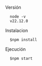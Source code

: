 Versión
```http
  node -v
  v22.12.0
```
Instalacion
```http
  $npm install
```
Ejecución

```http
  $npm start
```
